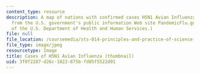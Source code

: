 ```yaml
---
content_type: resource
description: A map of nations with confirmed cases H5N1 Avian Influenza (May 19, 2006),
  from the U.S. government's public information Web site PandemicFlu.gov. (Image courtesy
  of the U.S. Department of Health and Human Services.)
file: null
file_location: /coursemedia/sts-014-principles-and-practice-of-science-communication-spring-2006/3f0f2287d26c1822875bfd05f5522d91_sts-014s06-th.jpg
file_type: image/jpeg
resourcetype: Image
title: Cases of H5N1 Avian Influenza (thumbnail)
uid: 3f0f2287-d26c-1822-875b-fd05f5522d91
---
```

